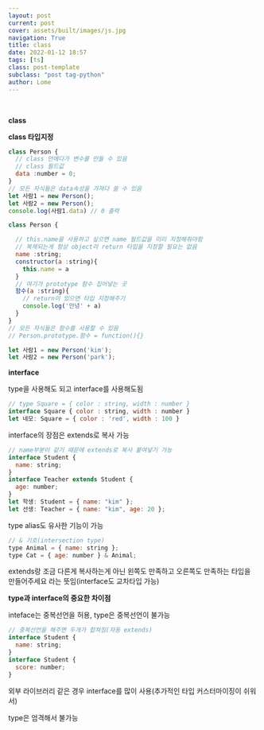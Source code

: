 ```yaml
---
layout: post
current: post
cover: assets/built/images/js.jpg
navigation: True
title: class
date: 2022-01-12 18:57
tags: [ts]
class: post-template
subclass: "post tag-python"
author: Lome
---
```


<br>

<strong class="subtitle_fontAwesome">class</strong>

<strong class="subtitle2_fontAwesome">class 타입지정</strong>

```Javascript
class Person {
  // class 안에다가 변수를 만들 수 있음
  // class 필드값
  data :number = 0;
}
// 모든 자식들은 data속성을 가져다 쓸 수 있음
let 사람1 = new Person();
let 사람2 = new Person();
console.log(사람1.data) // 0 출력
```

```Javascript
class Person {

  // this.name을 사용하고 싶으면 name 필드값을 미리 지정해줘야함
  // 복제되는게 항상 object라 return 타입을 지정할 필요는 없음
  name :string;
  constructor(a :string){
    this.name = a
  }
  // 여기가 prototype 함수 집어넣는 곳
  함수(a :string){
    // return이 있으면 타입 지정해주기
    console.log('안녕' + a)
  }
}
// 모든 자식들은 함수를 사용할 수 있음
// Person.prototype.함수 = function(){}

let 사람1 = new Person('kim');
let 사람2 = new Person('park');
```

<strong class="subtitle2_fontAwesome">interface</strong>

type을 사용해도 되고 interface를 사용해도됨

```Javascript
// type Square = { color : string, width : number }
interface Square { color : string, width : number }
let 네모: Square = { color : 'red', width : 100 }
```

interface의 장점은 extends로 복사 가능

```javascript
// name부분이 같기 때문에 extends로 복사 붙여넣기 가능
interface Student {
  name: string;
}
interface Teacher extends Student {
  age: number;
}
let 학생: Student = { name: "kim" };
let 선생: Teacher = { name: "kim", age: 20 };
```

type alias도 유사한 기능이 가능

```javascript
// & 기호(intersection type)
type Animal = { name: string };
type Cat = { age: number } & Animal;
```

extends랑 조금 다른게 복사하는게 아닌 왼쪽도 만족하고 오른쪽도 만족하는 타입을 만들어주세요 라는 뜻임(interface도 교차타입 가능)

<strong>type과 interface의 중요한 차이점</strong>

inteface는 중복선언을 허용, type은 중복선언이 불가능

```javascript
// 중복선언을 해주면 두개가 합쳐짐(자동 extends)
interface Student {
  name: string;
}
interface Student {
  score: number;
}
```

외부 라이브러리 같은 경우 interface를 많이 사용(추가적인 타입 커스터마이징이 쉬워서)

type은 엄격해서 불가능
